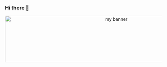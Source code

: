 ### Hi there 👋

<!--
**LaurieClu/LaurieClu** is a ✨ _special_ ✨ repository because its `README.md` (this file) appears on your GitHub profile.

Here are some ideas to get you started:

- 🔭 I’m currently working on ...
- 🌱 I’m currently learning ...
- 👯 I’m looking to collaborate on ...
- 🤔 I’m looking for help with ...
- 💬 Ask me about ...
- 📫 How to reach me: ...
- 😄 Pronouns: ...
- ⚡ Fun fact: ...
-->

<p align="center">

<img width="700" height="150" src="https://user-images.githubusercontent.com/59483905/146216766-c0166853-7fcc-4077-bc81-e30d60d633c8.png" alt="my banner">

</p>
